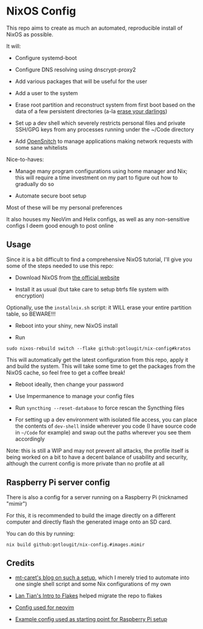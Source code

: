 # NixOS Config

This repo aims to create as much an automated, reproducible install of NixOS as possible.

It will:

- Configure systemd-boot

- Configure DNS resolving using dnscrypt-proxy2

- Add various packages that will be useful for the user

- Add a user to the system

- Erase root partition and reconstruct system from first boot based on the data of a few persistent directories (a-la [erase your darlings](https://grahamc.com/blog/erase-your-darlings))

- Set up a dev shell which severely restricts personal files and private SSH/GPG keys from any processes running under the ~/Code directory

- Add [OpenSnitch](https://github.com/evilsocket/opensnitch) to manage applications making network requests with some sane whitelists

Nice-to-haves:

- Manage many program configurations using home manager and Nix; this will require a time investment on my part to figure out how to gradually do so

- Automate secure boot setup

Most of these will be my personal preferences

It also houses my NeoVim and Helix configs, as well as any non-sensitive configs I deem good enough to post online

## Usage

Since it is a bit difficult to find a comprehensive NixOS tutorial, I'll give you some of the steps needed to use this repo:

- Download NixOS from [the official website](https://nixos.org)

- Install it as usual (but take care to setup btrfs file system with encryption)

Optionally, use the `installnix.sh` script: it WILL erase your entire partition table, so BEWARE!!!

- Reboot into your shiny, new NixOS install

- Run

`sudo nixos-rebuild switch --flake github:gotlougit/nix-config#kratos`

This will automatically get the latest configuration from this repo, apply it and build the system. This will take some time to get the packages from the NixOS cache, so feel free to get a coffee break!

- Reboot ideally, then change your password

- Use Impermanence to manage your config files

- Run `syncthing --reset-database` to force rescan the Syncthing files

- For setting up a dev environment with isolated file access, you can place the contents of `dev-shell` inside wherever you code (I have source code in `~/Code` for example)
 and swap out the paths wherever you see them accordingly

Note: this is still a WIP and may not prevent all attacks, the profile itself is being worked on a bit to have a decent balance of usability and security, although the current config is more private than no profile at all

## Raspberry Pi server config

There is also a config for a server running on a Raspberry Pi (nicknamed "mimir")

For this, it is recommended to build the image directly on a different computer and
directly flash the generated image onto an SD card. 

You can do this by running:

`nix build github:gotlougit/nix-config.#images.mimir`

## Credits

- [mt-caret's blog on such a setup](https://mt-caret.github.io/blog/posts/2020-06-29-optin-state.html), which I merely tried to automate into one single shell script and some Nix configurations of my own

- [Lan Tian's Intro to Flakes](https://lantian.pub/en/article/modify-website/nixos-initial-config-flake-deploy.lantian/) helped migrate the repo to flakes

- [Config used for neovim](https://github.com/brainfucksec/neovim-lua)

- [Example config used as starting point for Raspberry Pi setup](https://github.com/MatthewCroughan/raspberrypi-nixos-example/)
